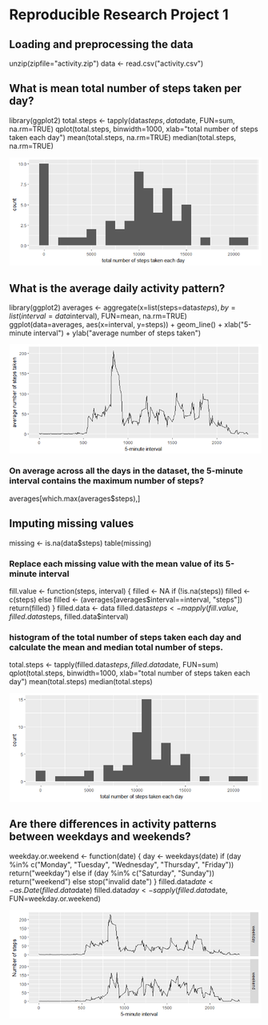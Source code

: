# Reproducible Research Project 1

## Loading and preprocessing the data
unzip(zipfile="activity.zip")
data <- read.csv("activity.csv")

## What is mean total number of steps taken per day?

library(ggplot2)
total.steps <- tapply(data$steps, data$date, FUN=sum, na.rm=TRUE)
qplot(total.steps, binwidth=1000, xlab="total number of steps taken each day")
mean(total.steps, na.rm=TRUE)
median(total.steps, na.rm=TRUE)

![alt text](https://github.com/poornima-sundar/ReproducibleResearch_Project1/blob/master/figure/Total_Number_of_steps.png "Steps taken per day")

## What is the average daily activity pattern?

library(ggplot2)
averages <- aggregate(x=list(steps=data$steps), by=list(interval=data$interval),
                      FUN=mean, na.rm=TRUE)
ggplot(data=averages, aes(x=interval, y=steps)) +
    geom_line() +
    xlab("5-minute interval") +
    ylab("average number of steps taken")
    
  ![alt text](https://github.com/poornima-sundar/ReproducibleResearch_Project1/blob/master/figure/5%20minute%20Interval%20steps.png "Average Daily Activity pattern")
  
  ### On average across all the days in the dataset, the 5-minute interval contains the maximum number of steps?
  averages[which.max(averages$steps),]
  
  ## Imputing missing values
  missing <- is.na(data$steps)
table(missing)

###  Replace each missing value with the mean value of its 5-minute interval
fill.value <- function(steps, interval) {
    filled <- NA
    if (!is.na(steps))
        filled <- c(steps)
    else
        filled <- (averages[averages$interval==interval, "steps"])
    return(filled)
}
filled.data <- data
filled.data$steps <- mapply(fill.value, filled.data$steps, filled.data$interval)

### histogram of the total number of steps taken each day and calculate the mean and median total number of steps.
total.steps <- tapply(filled.data$steps, filled.data$date, FUN=sum)
qplot(total.steps, binwidth=1000, xlab="total number of steps taken each day")
mean(total.steps)
median(total.steps)

![alt text](https://github.com/poornima-sundar/ReproducibleResearch_Project1/blob/master/figure/Total%20Number%20of%20steps%20(replacing%20mssing%20with%20mean%20value).png "Steps taken after handling Missing Value")

## Are there differences in activity patterns between weekdays and weekends?
weekday.or.weekend <- function(date) {
    day <- weekdays(date)
    if (day %in% c("Monday", "Tuesday", "Wednesday", "Thursday", "Friday"))
        return("weekday")
    else if (day %in% c("Saturday", "Sunday"))
        return("weekend")
    else
        stop("invalid date")
}
filled.data$date <- as.Date(filled.data$date)
filled.data$day <- sapply(filled.data$date, FUN=weekday.or.weekend)

![alt text](https://github.com/poornima-sundar/ReproducibleResearch_Project1/blob/master/figure/steps%20taken%20on%20weekdays%20and%20weekends.png "Difference between Weekdays and Weekends")
